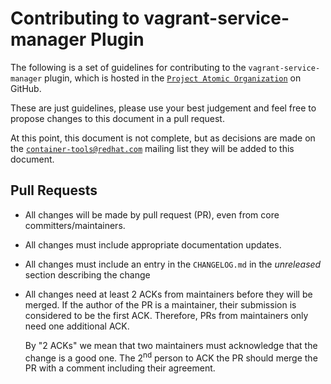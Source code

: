 # Contributing to vagrant-service-manager Plugin

The following is a set of guidelines for contributing to the
`vagrant-service-manager` plugin, which is hosted in the [`Project Atomic
Organization`](https://github.com/projectatomic) on GitHub.

These are just guidelines, please use your best judgement and feel free
to propose changes to this document in a pull request.

At this point, this document is not complete, but as decisions are made on the
[`container-tools@redhat.com`](https://www.redhat.com/mailman/listinfo/container-tools)
mailing list they will be added to this document.

## Pull Requests

* All changes will be made by pull request (PR), even from core
  committers/maintainers.

* All changes must include appropriate documentation updates.

* All changes must include an entry in the `CHANGELOG.md` in the
  *unreleased* section describing the change

* All changes need at least 2 ACKs from maintainers before they will be merged. If
  the author of the PR is a maintainer, their submission is considered
  to be the first ACK.  Therefore, PRs from maintainers only need one
  additional ACK.

  By "2 ACKs" we mean that two maintainers must acknowledge that the change
  is a good one. The 2<sup>nd</sup> person to ACK the PR should merge the PR with
  a comment including their agreement.

